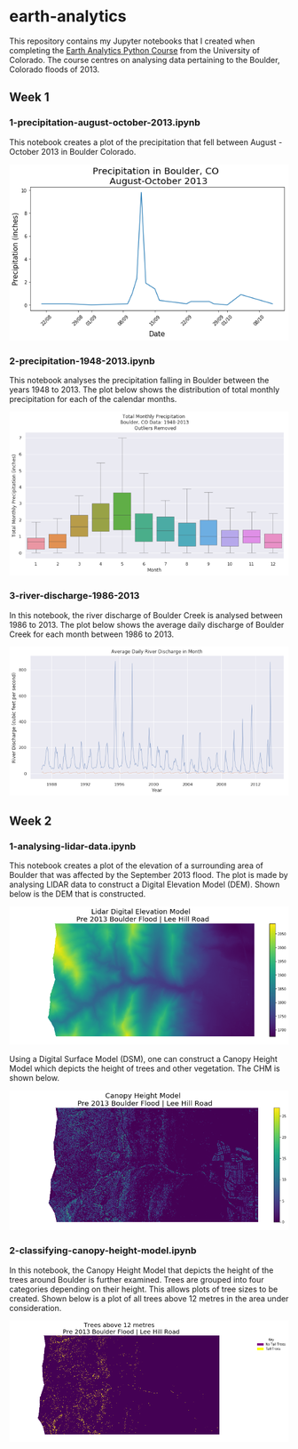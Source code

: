 # earth-analytics

This repository contains my Jupyter notebooks that I created when completing the <a href='https://www.earthdatascience.org/courses/earth-analytics-python/'>Earth Analytics Python Course</a> from the University of Colorado. The course centres on analysing data pertaining to the Boulder, Colorado floods of 2013.

## Week 1

### 1-precipitation-august-october-2013.ipynb

This notebook creates a plot of the precipitation that fell between August - October 2013 in Boulder Colorado. 

![](./images/precipitation-august-october.png)

### 2-precipitation-1948-2013.ipynb

This notebook analyses the precipitation falling in Boulder between the years 1948 to 2013. The plot below shows the distribution of total monthly precipitation for each of the calendar months. 

![](./images/total-monthly-precipitation.png)

### 3-river-discharge-1986-2013

In this notebook, the river discharge of Boulder Creek is analysed between 1986 to 2013. The plot below shows the average daily discharge of Boulder Creek for each month between 1986 to 2013.

![](./images/river-discharge-by-month.png)

## Week 2

### 1-analysing-lidar-data.ipynb

This notebook creates a plot of the elevation of a surrounding area of Boulder that was affected by the September 2013 flood.  The plot is made by analysing LIDAR data to construct a Digital Elevation Model (DEM). Shown below is the DEM that is constructed.

![](./images/lidar-digital-elevation-model.png)

Using a Digital Surface Model (DSM), one can construct a Canopy Height Model which depicts the height of trees and other vegetation. The CHM is shown below.

![](./images/canopy-height-model.png)

### 2-classifying-canopy-height-model.ipynb

In this notebook, the Canopy Height Model that depicts the height of the trees around Boulder is further examined. Trees are grouped into four categories depending on their height. This allows plots of tree sizes to be created. Shown below is a plot of all trees above 12 metres in the area under consideration. 

![](./images/trees-above-12-metres.png)



